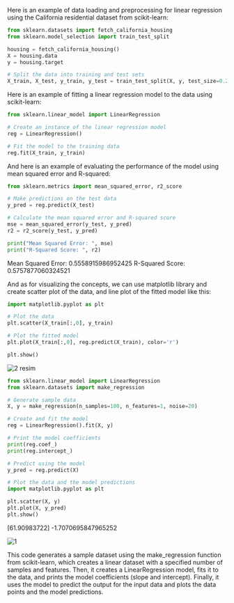 Here is an example of data loading and preprocessing for linear regression using the California residential dataset from scikit-learn:

```Python
from sklearn.datasets import fetch_california_housing
from sklearn.model_selection import train_test_split

housing = fetch_california_housing()
X = housing.data
y = housing.target

# Split the data into training and test sets
X_train, X_test, y_train, y_test = train_test_split(X, y, test_size=0.2, random_state=42)
```
Here is an example of fitting a linear regression model to the data using scikit-learn:

```Python
from sklearn.linear_model import LinearRegression

# Create an instance of the linear regression model
reg = LinearRegression()

# Fit the model to the training data
reg.fit(X_train, y_train)
```
And here is an example of evaluating the performance of the model using mean squared error and R-squared:

```Python
from sklearn.metrics import mean_squared_error, r2_score

# Make predictions on the test data
y_pred = reg.predict(X_test)

# Calculate the mean squared error and R-squared score
mse = mean_squared_error(y_test, y_pred)
r2 = r2_score(y_test, y_pred)

print("Mean Squared Error: ", mse)
print("R-Squared Score: ", r2)
```

Mean Squared Error:  0.5558915986952425
R-Squared Score:  0.5757877060324521

And as for visualizing the concepts, we can use matplotlib library and create scatter plot of the data, and line plot of the fitted model like this:

```Python
import matplotlib.pyplot as plt

# Plot the data
plt.scatter(X_train[:,0], y_train)

# Plot the fitted model
plt.plot(X_train[:,0], reg.predict(X_train), color='r')

plt.show()
```

![2 resim](https://user-images.githubusercontent.com/63750425/215700582-4132ffcb-df17-42aa-a991-ec881e36ae45.png)


```Python
from sklearn.linear_model import LinearRegression
from sklearn.datasets import make_regression

# Generate sample data
X, y = make_regression(n_samples=100, n_features=1, noise=20)

# Create and fit the model
reg = LinearRegression().fit(X, y)

# Print the model coefficients
print(reg.coef_)
print(reg.intercept_)

# Predict using the model
y_pred = reg.predict(X)

# Plot the data and the model predictions
import matplotlib.pyplot as plt

plt.scatter(X, y)
plt.plot(X, y_pred)
plt.show()
```

[61.90983722]
-1.7070695847965252 

![1](https://user-images.githubusercontent.com/63750425/215700633-0129a077-12a6-46a3-9e2a-1689dda81bb2.png)


This code generates a sample dataset using the make_regression function from scikit-learn, which creates a linear dataset with a specified number of samples and features. Then, it creates a LinearRegression model, fits it to the data, and prints the model coefficients (slope and intercept). Finally, it uses the model to predict the output for the input data and plots the data points and the model predictions.

